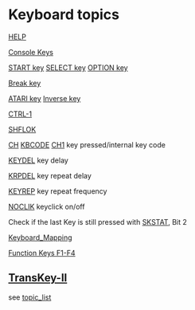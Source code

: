 # Keyboard topics  
  
[HELP](../HELPFG/index.md)  
  
[Console Keys](../CONSOL/index.md)  
  
[START key](../CONSOL/index.md) [SELECT key](../CONSOL/index.md) [OPTION key](../CONSOL/index.md)  
  
[Break key](../BRKKEY/index.md)  
  
[ATARI key](../CH/index.md) [Inverse key](../CH/index.md)  
  
[CTRL-1](../SSFLAG/index.md)  
  
[SHFLOK](../SHFLOK/index.md)  
  
[CH](../CH/index.md) [KBCODE](../KBCODE/index.md) [CH1](../CH1/index.md) key pressed/internal key code  
  
[KEYDEL](../KEYDEL/index.md) key delay  
  
[KRPDEL](../KRPDEL/index.md) key repeat delay  
  
[KEYREP](../KEYREP/index.md) key repeat frequency  
  
[NOCLIK](../NOCLIK/index.md) keyclick on/off  
  
Check if the last Key is still pressed with [SKSTAT](../SKCTL/index.md), Bit 2  
  
[Keyboard_Mapping](../Keyboard_Mapping/index.md)  
  
[Function Keys F1-F4](../fkeys/index.md)  
  
[TransKey-II](../TransKey-II/index.md)  
---
see [topic_list](../topic_list/index.md)  
